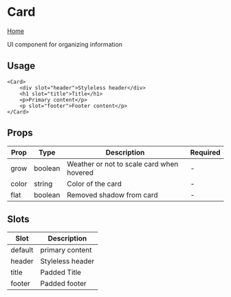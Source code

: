 # Card

[Home](../README.md)

UI component for organizing information

## Usage

```svelte
<Card>
	<div slot="header">Styleless header</div>
	<h1 slot="title">Title</h1>
	<p>Primary content</p>
	<p slot="footer">Footer content</p>
</Card>
```

## Props

| **Prop** | **Type** | **Description**                           | **Required** |
| -------- | -------- | ----------------------------------------- | ------------ |
| grow     | boolean  | Weather or not to scale card when hovered | -            |
| color    | string   | Color of the card                         | -            |
| flat     | boolean  | Removed shadow from card                  | -            |

## Slots

| **Slot** | **Description**  |
| -------- | ---------------- |
| default  | primary content  |
| header   | Styleless header |
| title    | Padded Title     |
| footer   | Padded footer    |
